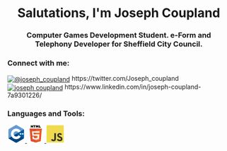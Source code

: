 <h1 align="center">Salutations, I'm Joseph Coupland</h1>
<h3 align="center">Computer Games Development Student. e-Form and Telephony Developer for Sheffield City Council.</h3>



<h3 align="left">Connect with me:</h3>
<p align="left">
<a href="https://twitter.com/@joseph_coupland" target="blank"><img align="center" src="https://raw.githubusercontent.com/rahuldkjain/github-profile-readme-generator/master/src/images/icons/Social/twitter.svg" alt="@joseph_coupland" height="30" width="40" /></a> https://twitter.com/Joseph_coupland<br/>
<a href="https://linkedin.com/in/joseph coupland" target="blank"><img align="center" src="https://raw.githubusercontent.com/rahuldkjain/github-profile-readme-generator/master/src/images/icons/Social/linked-in-alt.svg" alt="joseph coupland" height="30" width="40" /></a> https://www.linkedin.com/in/joseph-coupland-7a9301226/</p>

<h3 align="left">Languages and Tools:</h3>
<p align="left"> <a href="https://www.w3schools.com/cpp/" target="_blank" rel="noreferrer"> <img src="https://raw.githubusercontent.com/devicons/devicon/master/icons/cplusplus/cplusplus-original.svg" alt="cplusplus" width="40" height="40"/> </a> <a href="https://www.w3.org/html/" target="_blank" rel="noreferrer"> <img src="https://raw.githubusercontent.com/devicons/devicon/master/icons/html5/html5-original-wordmark.svg" alt="html5" width="40" height="40"/> </a> <a href="https://developer.mozilla.org/en-US/docs/Web/JavaScript" target="_blank" rel="noreferrer"> <img src="https://raw.githubusercontent.com/devicons/devicon/master/icons/javascript/javascript-original.svg" alt="javascript" width="40" height="40"/> </a> </p>
